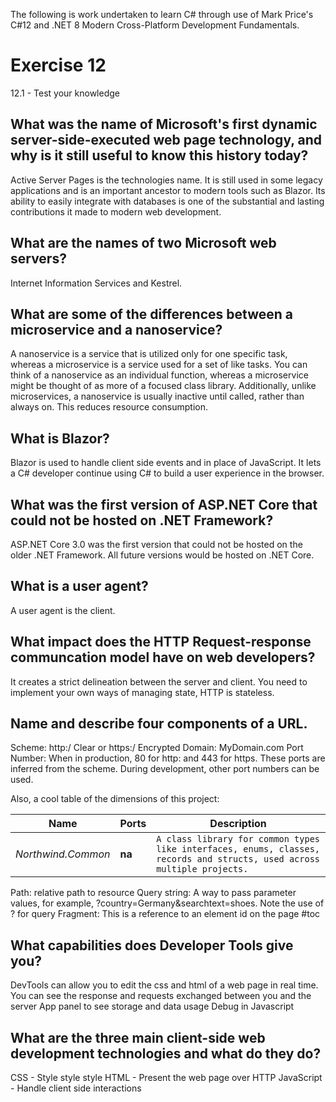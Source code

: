 The following is work undertaken to learn C# through use of Mark Price's C#12 and .NET 8 Modern Cross-Platform Development Fundamentals.  
# Exercise 12
12.1 - Test your knowledge

## What was the name of Microsoft's first dynamic server-side-executed web page technology, and why is it still useful to know this history today?
Active Server Pages is the technologies name. It is still used in some legacy applications and is an important ancestor to modern tools such as Blazor.
Its ability to easily integrate with databases is one of the substantial and lasting contributions it made to modern web development.
## What are the names of two Microsoft web servers?
Internet Information Services and Kestrel. 
## What are some of the differences between a microservice and a nanoservice?
A nanoservice is a service that is utilized only for one specific task, whereas a microservice is a service used for a set of like tasks.
You can think of a nanoservice as an individual function, whereas a microservice might be thought of as more of a focused class library.
Additionally, unlike microservices, a nanoservice is usually inactive until called, rather than always on. This reduces resource consumption.
## What is Blazor?
Blazor is used to handle client side events and in place of JavaScript. It lets a C# developer continue using C# to build a user experience
in the browser. 
## What was the first version of ASP.NET Core that could not be hosted on .NET Framework?
ASP.NET Core 3.0 was the first version that could not be hosted on the older .NET Framework. All future versions would be hosted on .NET Core.
## What is a user agent?
A user agent is the client.
## What impact does the HTTP Request-response communcation model have on web developers?
It creates a strict delineation between the server and client. You need to implement your own ways of managing state, HTTP is stateless.
## Name and describe four components of a URL.

Scheme: http:/ Clear or https:/ Encrypted
Domain: MyDomain.com
Port Number: When in production, 80 for http: and 443 for https. These ports are inferred from the scheme. During development, other port numbers  can be used.

Also, a cool table of the dimensions of this project:

| Name    | Ports     | Description    |
| ------- | ------------ | ------- |
| *Northwind.Common* | **na** | `A class library for common types like interfaces, enums, classes, records and structs, used across multiple projects.` |



Path: relative path to resource 
Query string: A way to pass parameter values, for example, ?country=Germany&searchtext=shoes. Note the use of ? for query
Fragment: This is a reference to an element id on the page #toc
## What capabilities does Developer Tools give you? 
DevTools can allow you to edit the css and html of a web page in real time.
You can see the response and requests exchanged between you and the server
App panel to see storage and data usage
Debug in Javascript
## What are the three main client-side web development technologies and what do they do?
CSS - Style style style
HTML - Present the web page over HTTP
JavaScript - Handle client side interactions

